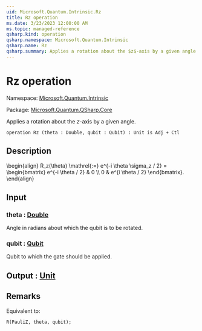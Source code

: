 ```yaml
---
uid: Microsoft.Quantum.Intrinsic.Rz
title: Rz operation
ms.date: 3/23/2023 12:00:00 AM
ms.topic: managed-reference
qsharp.kind: operation
qsharp.namespace: Microsoft.Quantum.Intrinsic
qsharp.name: Rz
qsharp.summary: Applies a rotation about the $z$-axis by a given angle.
---
```


# Rz operation

Namespace: [Microsoft.Quantum.Intrinsic](xref:Microsoft.Quantum.Intrinsic)

Package: [Microsoft.Quantum.QSharp.Core](https://nuget.org/packages/Microsoft.Quantum.QSharp.Core)


Applies a rotation about the $z$-axis by a given angle.

```qsharp
operation Rz (theta : Double, qubit : Qubit) : Unit is Adj + Ctl
```


## Description

\begin{align}R_z(\theta) \mathrel{:=}e^{-i \theta \sigma_z / 2} =\begin{bmatrix}e^{-i \theta / 2} & 0 \\\\0 & e^{i \theta / 2}\end{bmatrix}.\end{align}

## Input

### theta : [Double](xref:microsoft.quantum.qsharp.valueliterals#double-literals)

Angle in radians about which the qubit is to be rotated.


### qubit : [Qubit](xref:microsoft.quantum.qsharp.valueliterals#qubit-literals)

Qubit to which the gate should be applied.



## Output : [Unit](xref:microsoft.quantum.qsharp.valueliterals#unit-literal)



## Remarks

Equivalent to:```qsharpR(PauliZ, theta, qubit);```